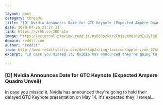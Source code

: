 ```yaml
---

layout: post
category: threads
title: "[D] Nvidia Announces Date for GTC Keynote (Expected Ampere Quadro Unveil)"
date: 2020-04-26 21:27:31
link: https://vrhk.co/2KDhsIw
image: https://external-preview.redd.it/RyD33pzkKr2FNjiLXMUiPQdIxIyl36lUfxV_VGL4yqg.jpg?width=900&height=471.204188482&auto=webp&crop=900:471.204188482,smart&s=3e86cee50953aa4c9ed969210f326078ddf3bb3b
domain: reddit.com
author: "reddit"
icon: http://www.redditstatic.com/desktop2x/img/favicon/apple-icon-57x57.png
excerpt: "In case you missed it, Nvidia has announced they're going to hold their delayed GTC Keynote presentation on May 14. It's expected they'll reveal..."

---
```


### [D] Nvidia Announces Date for GTC Keynote (Expected Ampere Quadro Unveil)

In case you missed it, Nvidia has announced they're going to hold their delayed GTC Keynote presentation on May 14. It's expected they'll reveal...